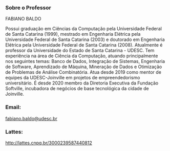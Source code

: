 ### Sobre o Professor
FABIANO BALDO

Possui graduação em Ciências da Computação pela Universidade Federal de Santa Catarina (1999), mestrado em Engenharia Elétrica pela Universidade Federal de Santa Catarina (2003) e doutorado em Engenharia Elétrica pela Universidade Federal de Santa Catarina (2008). Atualmente é professor da Universidade do Estado de Santa Catarina - UDESC. Tem experiência na área de Ciência da Computação, atuando principalmente nos seguintes temas: Banco de Dados, Integração de Sistemas, Engenharia de Software, Aprendizado de Máquina, Mineração de Dados e Otimização de Problemas de Análise Combinatória. Atua desde 2019 como mentor de equipes da UDESC-Joinville em projetos de empreendedorismo universitário. É desde 2020 membro da Diretoria Executiva da Fundação Softville, incubadora de negócios de base tecnológica da cidade de Joinville.
### Email:
fabiano.baldo@udesc.br
### Lattes:
http://lattes.cnpq.br/3000239587440812
 
